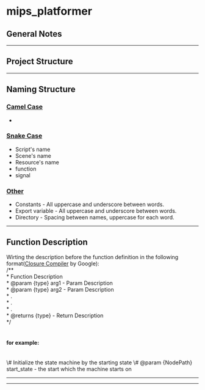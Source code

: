 # mips_platformer
 
General Notes
-------------
***

Project Structure
-----------------

***

Naming Structure
----------------

### <u>Camel Case</u>
* 


### <u>Snake Case</u>
* Script's name
* Scene's name
* Resource's name
* function
* signal


### <u>Other</u>
* Constants - All uppercase and underscore between words.
* Export variable - All uppercase and underscore between words.
* Directory - Spacing between names, uppercase for each word.

***

Function Description
--------------------
Wirting the description before the function definition in the following format([Closure Compiler](https://github.com/google/closure-compiler/wiki/Annotating-JavaScript-for-the-Closure-Compiler) by Google):<br/>
/**<br/>
\* Function Description<br/>
\* @param {type} arg1 - Param Description<br/>
\* @param {type} arg2 - Param Description<br/>
\* .<br/>
\* .<br/>
\* .<br/>
\* @returns {type} - Return Description<br/>
\*/<br/>
<br/>

#### for example:
<br/>
\# Initialize the state machine by the starting state
\# @param {NodePath} start_state - the start which the machine starts on
<br/>

***

***